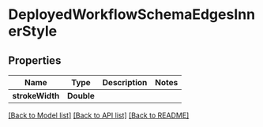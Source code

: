 # DeployedWorkflowSchemaEdgesInnerStyle

## Properties
Name | Type | Description | Notes
------------ | ------------- | ------------- | -------------
**strokeWidth** | **Double** |  | 

[[Back to Model list]](../README.md#documentation-for-models) [[Back to API list]](../README.md#documentation-for-api-endpoints) [[Back to README]](../README.md)


